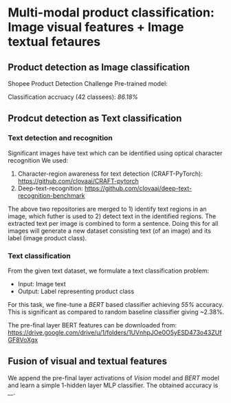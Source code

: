 # Multi-modal product classification: Image visual features + Image textual fetaures

## Product detection as Image classification
Shopee Product Detection Challenge
Pre-trained model:

Classification accruacy (42 classees): *86.18%*

## Prodcut detection as Text classification
### Text detection and recognition
Significant images have text which can be identified using optical character recognition
We used:
1) Character-region awareness for text detection (CRAFT-PyTorch): https://github.com/clovaai/CRAFT-pytorch
2) Deep-text-recognition: https://github.com/clovaai/deep-text-recognition-benchmark

The above two repositories are merged to 1) identify text regions in an image, which futher is used to 2) detect text in the identified regions. The extracted text per image is combined to form a sentence. Doing this for all images will generate a new dataset consisting text (of an image) and its label (image product class). 

### Text classification
From the given text dataset, we formulate a text classification problem: 
- Input: Image text
- Output: Label representing product class

For this task, we fine-tune a *BERT* based classifier achieving *55%* accuracy. This is significant as compared to random baseline classifier giving ~2.38%. 

The pre-final layer BERT features can be downloaded from:
https://drive.google.com/drive/u/1/folders/1UVnhpJOe0O5yESD473o43ZUfGF8VoXgx


## Fusion of visual and textual features
We append the pre-final layer activations of *Vision* model and *BERT* model and learn a simple 1-hidden layer MLP classifier. The obtained accuracy is *__*.
